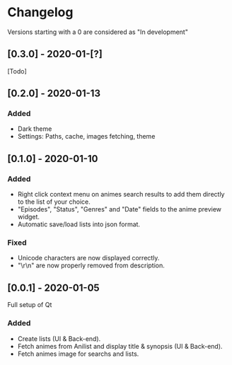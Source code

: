 # Changelog

Versions starting with a 0 are considered as "In development"

## [0.3.0] - 2020-01-[?]

[Todo]

## [0.2.0] - 2020-01-13

### Added
- Dark theme
- Settings: Paths, cache, images fetching, theme

## [0.1.0] - 2020-01-10

### Added
- Right click context menu on animes search results to add them directly to the list of your choice.
- "Episodes", "Status", "Genres" and "Date" fields to the anime preview widget.
- Automatic save/load lists into json format.

### Fixed
- Unicode characters are now displayed correctly.
- "\r\n" are now properly removed from description.

## [0.0.1] - 2020-01-05

Full setup of Qt

### Added
- Create lists (UI & Back-end).
- Fetch animes from Anilist and display title & synopsis (UI & Back-end).
- Fetch animes image for searchs and lists.